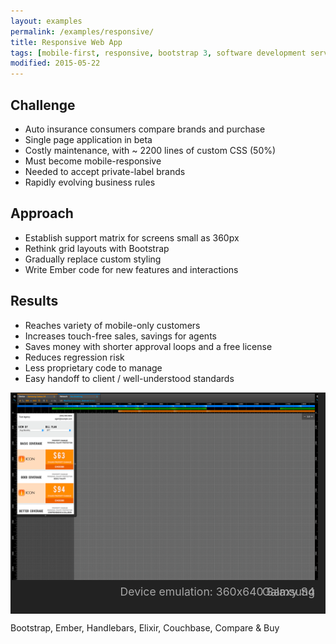 ```yaml
---
layout: examples
permalink: /examples/responsive/
title: Responsive Web App
tags: [mobile-first, responsive, bootstrap 3, software development service, dev-on-demand, contract, hourly, retainer, senior user experience engineer]
modified: 2015-05-22
---
```

<style type="text/css">


.schprockets {
  box-sizing: border-box;
  width: 100%;
  max-width: 1040px;
  max-height: 675px;
  border: 2px solid #222222;
  border-right: 12px solid #222222;
  background-color: #222222;
  padding: 0;
  zoom: 1;
  position: relative;
  overflow-y: visible;
}

.banner figure {
  display: inline-block;
  margin:0;
  padding:0;
  -webkit-margin-before:0;
  -webkit-margin-after:0;
  -webkit-margin-start:0;
  -webkit-margin-end:0;
}

.banner figcaption {
  display: block;
  position: relative;
  bottom: 0;
  left: 25%;
  width: 75%;
  height: 2rem;
  zoom: 1;
  opacity: .6;
  margin: 0;
  padding: 1.2rem 1rem 0 0;
  background-color: #222222;
  color: #ffffff;
  font-size: 1.1rem;
  text-align: right;
  overflow-y: visible;
}

.banner {
  width: 100%;
  overflow: hidden;
  font-size: 1.7%;
  line-height: 3.3%;
  text-align: center;
  color: rgba(255,255,255,.6);
  background: #222;
}
.banner ul {
  padding:0;
  margin:0;
  list-style: none;
  width: 300%;
}
.banner ul li {
  display: block;
  float: left;
  width: 33%;
  min-height: 350px;
  -o-background-size: 100% 100%;
  -ms-background-size: 100% 100%;
  -moz-background-size: 100% 100%;
  -webkit-background-size: 100% 100%;
  background-size: 100% 100%;
}

.banner .inner {
  padding: 160px 0 110px;
}

.banner .btn:hover {
  background: rgba(255,255,255,.05);
}

.banner .dots {
  position: absolute;
  left: 0;
  bottom: .5rem;
  margin: 0;
  padding: 0;
}

.banner .dots li {
  display: inline-block;
  zoom: 1;
  width: 1.1rem;
  height: 1.1rem;
  line-height: 1.1rem;
  margin: 0 .25rem;
  text-indent: -999em;
  border: 2px solid #fff;
  border-radius: .4rem;
  cursor: pointer;
  opacity: .4;
  -webkit-transition: background .5s, opacity .5s;
  -moz-transition: background .5s, opacity .5s;
  transition: background .5s, opacity .5s;
}

.banner .dots li.active {
  background: #fff;
  opacity: 1;
}

@media only screen and (max-width: 669px){
  .deviceEmulation {
    display:none;
  }
}

/** stack sprocket holes/dots and caption */
@media only screen and (max-width: 580px) {
 .banner .dots {
   position: relative;
   padding-left: 12px;
   margin: 0 auto;
   float: none;
   width: 100%;
   clear: both;
  }
  .banner figcaption {
    width: 100%;
    left: 0;
    clear: both;
    float: none;
    padding: .75rem 0 0 12px;
    text-align: center;  
  }
}

/* make up for disproportionate min-height 350px on unslide */
@media only screen and (max-width: 534px) {
  .banner figcaption {
    padding: 0 0 0 12px;
    margin-top: 1rem;
  }
  .banner .dots {
    bottom: 2rem;
  }
}
</style>

<script src="https://ajax.googleapis.com/ajax/libs/jquery/2.1.3/jquery.min.js"></script>


## Challenge
* Auto insurance consumers compare brands and purchase 
* Single page application in beta
* Costly maintenance, with ~ 2200 lines of custom CSS (50%)
* Must become mobile-responsive
* Needed to accept private-label brands
* Rapidly evolving business rules


## Approach
* Establish support matrix for screens small as 360px
* Rethink grid layouts with Bootstrap
* Gradually replace custom styling
* Write Ember code for new features and interactions


## Results
* Reaches variety of mobile-only customers
* Increases touch-free sales, savings for agents
* Saves money with shorter approval loops and a free license
* Reduces regression risk
* Less proprietary code to manage
* Easy handoff to client / well-understood standards

<div class="schprockets">
  <div class="banner" style="max-height: 675px; overflow: hidden;">
    <ul>
      <li><figure>
        <img  
          alt="Mobile emulation during development"
          title="Samsung Galaxy S4" 
          src="/assets/examples/responsive/360x640-samsung-galaxy-s4/04-rates-1040.png?__inline=true" />
        <figcaption><span class="deviceEmulation">Device emulation: </span>360x640 Samsung Galaxy S4</figcaption></figure>
      </li>
      <li><figure>
        <img  
          alt="Mobile emulation during development"
          title="iPhone 6 vertical" 
          src="/assets/examples/responsive/375x667-iphone-6/04-rates-1040.png" />
        <figcaption><span class="deviceEmulation">Device emulation: </span>375x667 Apple iPhone 6</figcaption></figure>
      </li>
      
      <li><figure>
        <img  
          alt="Mobile emulation during development" 
          title="Google Nexus 7 horizontal" 
          src="/assets/examples/responsive/960x600-google-nexus-7/04-rates-1040.png" />
        <figcaption><span class="deviceEmulation">Device emulation: </span>960x600 Google Nexus 7</figcaption></figure>
      </li>
    
      <li><figure>
        <img  
          alt="Mobile emulation during development"
          title="Blackberry Playbook" 
          src="/assets/examples/responsive/1024x600-blackberry-playbook/04-rates-1040.png" />
        <figcaption><span class="deviceEmulation">Device emulation: </span>1024x600 Blackberry Playbook</figcaption></figure>
      </li>
    
      <li><figure>
        <img  
          alt="Mobile emulation during development"
          title="Apple iPad Mini" 
          src="/assets/examples/responsive/1024x768-ipad-mini/04-rates-1040.png" />
        <figcaption><span class="deviceEmulation">Device emulation: </span>1024x768 Apple iPad Mini</figcaption></figure>
      </li>
      
      <li><figure>
        <img  
          alt="Mobile emulation during development" 
          title="Google Nexus 10 horizontal" 
          src="/assets/examples/responsive/1280x800-google-nexus-10/04_rates-1040.png" />
        <figcaption><span class="deviceEmulation">Device emulation: </span>1280x800 Google Nexus 10</figcaption></figure>
      </li>
      
      <li><figure>
        <img  
          alt="Device emulation during development" 
          title="Apple Thunderbolt 27in Display" 
          src="/assets/examples/responsive/2560x1440-apple-thunderbolt/rates-2560x1440-apple-thunderbolt-1040.png" />
        <figcaption><span class="deviceEmulation">Device emulation: </span>2560x1440 Apple Thunderbolt Display</figcaption></figure>
      </li>
    </ul>
  </div>
</div>

<span class="tags">Bootstrap, Ember, Handlebars, Elixir, Couchbase, Compare &amp; Buy</span>

<script src="../../js/plugins/unslider.min.js?__inline=true"></script>
<script async defer src="../../js/plugins/jquery.touchSwipe.min.js?__inline=true"></script>


<script>
  var unslider, slidey;
  $(document).ready(function() {
    unslider = $('.banner').unslider({
      speed: 250,               //  The speed to animate each slide (in milliseconds)
      delay: 4000,              //  The delay between slide animations (in milliseconds)
      starting: function() {},  //  A function that gets called before every slide animation
      complete: function() {},  //  A function that gets called after every slide animation
      keys: true,               //  Enable keyboard (left, right) arrow shortcuts
      dots: true,               //  Display dot navigation
      easing: 'linear',
      fluid: false              //  Support responsive design. May break non-responsive designs
    });
    slidey = unslider.data('unslider');
    slidey.next();
    slidey.stop();
  }); 
  
  $('.banner.hasdots li.dot').click(function() {
    unslider.data.stop();
  });  
</script>
